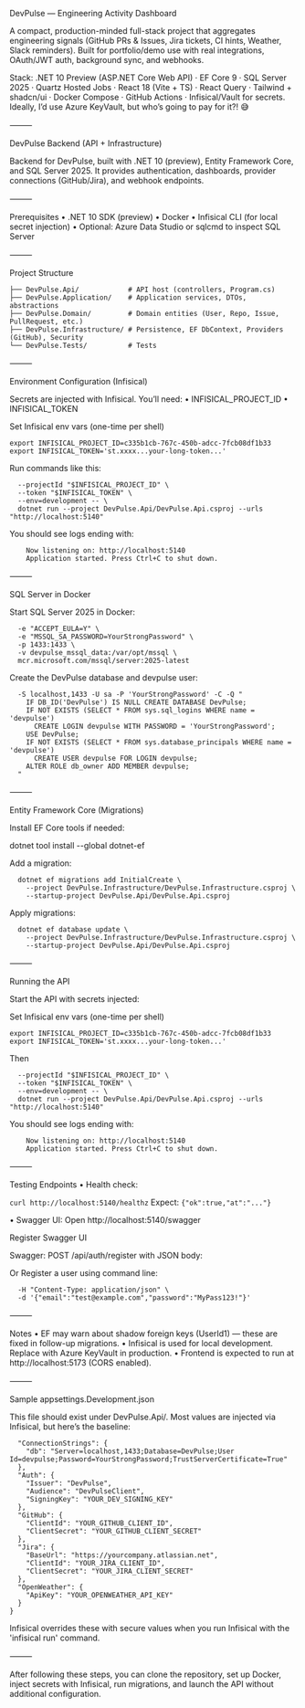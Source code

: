 DevPulse — Engineering Activity Dashboard

A compact, production-minded full-stack project that aggregates engineering signals (GitHub PRs & Issues, Jira tickets, CI hints, Weather, Slack reminders). Built for portfolio/demo use with real integrations, OAuth/JWT auth, background sync, and webhooks.

Stack:
.NET 10 Preview (ASP.NET Core Web API) · EF Core 9 · SQL Server 2025 · Quartz Hosted Jobs · React 18 (Vite + TS) · React Query · Tailwind + shadcn/ui · Docker Compose · GitHub Actions · Infisical/Vault for secrets.
Ideally, I’d use Azure KeyVault, but who’s going to pay for it?! 😅

⸻

DevPulse Backend (API + Infrastructure)

Backend for DevPulse, built with .NET 10 (preview), Entity Framework Core, and SQL Server 2025.
It provides authentication, dashboards, provider connections (GitHub/Jira), and webhook endpoints.

⸻

Prerequisites
	•	.NET 10 SDK (preview)
	•	Docker
	•	Infisical CLI (for local secret injection)
	•	Optional: Azure Data Studio or sqlcmd to inspect SQL Server

⸻

Project Structure

```devpulse/api/
├── DevPulse.Api/            # API host (controllers, Program.cs)
├── DevPulse.Application/    # Application services, DTOs, abstractions
├── DevPulse.Domain/         # Domain entities (User, Repo, Issue, PullRequest, etc.)
├── DevPulse.Infrastructure/ # Persistence, EF DbContext, Providers (GitHub), Security
└── DevPulse.Tests/          # Tests
```

⸻

Environment Configuration (Infisical)

Secrets are injected with Infisical. You’ll need:
	•	INFISICAL_PROJECT_ID
	•	INFISICAL_TOKEN

Set Infisical env vars (one-time per shell)

```
export INFISICAL_PROJECT_ID=c335b1cb-767c-450b-adcc-7fcb08df1b33
export INFISICAL_TOKEN='st.xxxx...your-long-token...'
```

Run commands like this:

```infisical run \
  --projectId "$INFISICAL_PROJECT_ID" \
  --token "$INFISICAL_TOKEN" \
  --env=development -- \
  dotnet run --project DevPulse.Api/DevPulse.Api.csproj --urls "http://localhost:5140"
```
You should see logs ending with:
```
	Now listening on: http://localhost:5140
	Application started. Press Ctrl+C to shut down.
```
⸻

SQL Server in Docker

Start SQL Server 2025 in Docker:

```docker run -d --name devpulse-mssql \
  -e "ACCEPT_EULA=Y" \
  -e "MSSQL_SA_PASSWORD=YourStrongPassword" \
  -p 1433:1433 \
  -v devpulse_mssql_data:/var/opt/mssql \
  mcr.microsoft.com/mssql/server:2025-latest
```

Create the DevPulse database and devpulse user:

```docker exec -it devpulse-mssql /opt/mssql-tools18/bin/sqlcmd \
  -S localhost,1433 -U sa -P 'YourStrongPassword' -C -Q "
    IF DB_ID('DevPulse') IS NULL CREATE DATABASE DevPulse;
    IF NOT EXISTS (SELECT * FROM sys.sql_logins WHERE name = 'devpulse')
      CREATE LOGIN devpulse WITH PASSWORD = 'YourStrongPassword';
    USE DevPulse;
    IF NOT EXISTS (SELECT * FROM sys.database_principals WHERE name = 'devpulse')
      CREATE USER devpulse FOR LOGIN devpulse;
    ALTER ROLE db_owner ADD MEMBER devpulse;
  "
```


⸻

Entity Framework Core (Migrations)

Install EF Core tools if needed:

dotnet tool install --global dotnet-ef

Add a migration:

```infisical run --projectId "$INFISICAL_PROJECT_ID" --token "$INFISICAL_TOKEN" --env=development -- \
  dotnet ef migrations add InitialCreate \
    --project DevPulse.Infrastructure/DevPulse.Infrastructure.csproj \
    --startup-project DevPulse.Api/DevPulse.Api.csproj
```

Apply migrations:

```infisical run --projectId "$INFISICAL_PROJECT_ID" --token "$INFISICAL_TOKEN" --env=development -- \
  dotnet ef database update \
    --project DevPulse.Infrastructure/DevPulse.Infrastructure.csproj \
    --startup-project DevPulse.Api/DevPulse.Api.csproj
```

⸻

Running the API

Start the API with secrets injected:

Set Infisical env vars (one-time per shell)

```
export INFISICAL_PROJECT_ID=c335b1cb-767c-450b-adcc-7fcb08df1b33
export INFISICAL_TOKEN='st.xxxx...your-long-token...'
```

Then

```infisical run \
  --projectId "$INFISICAL_PROJECT_ID" \
  --token "$INFISICAL_TOKEN" \
  --env=development -- \
  dotnet run --project DevPulse.Api/DevPulse.Api.csproj --urls "http://localhost:5140"
```
You should see logs ending with:
```
	Now listening on: http://localhost:5140
	Application started. Press Ctrl+C to shut down.
```
⸻

Testing Endpoints
	•	Health check:

`curl http://localhost:5140/healthz`
Expect:
	`{"ok":true,"at":"..."}`

   •	Swagger UI:
Open http://localhost:5140/swagger

Register Swagger UI

Swagger: POST /api/auth/register with JSON body:

Or Register a user using command line:

```curl -X POST http://localhost:5140/api/auth/register \
  -H "Content-Type: application/json" \
  -d '{"email":"test@example.com","password":"MyPass123!"}'
```


⸻

Notes
	•	EF may warn about shadow foreign keys (UserId1) — these are fixed in follow-up migrations.
	•	Infisical is used for local development. Replace with Azure KeyVault in production.
	•	Frontend is expected to run at http://localhost:5173 (CORS enabled).

⸻

Sample appsettings.Development.json

This file should exist under DevPulse.Api/. Most values are injected via Infisical, but here’s the baseline:

```{
  "ConnectionStrings": {
    "db": "Server=localhost,1433;Database=DevPulse;User Id=devpulse;Password=YourStrongPassword;TrustServerCertificate=True"
  },
  "Auth": {
    "Issuer": "DevPulse",
    "Audience": "DevPulseClient",
    "SigningKey": "YOUR_DEV_SIGNING_KEY"
  },
  "GitHub": {
    "ClientId": "YOUR_GITHUB_CLIENT_ID",
    "ClientSecret": "YOUR_GITHUB_CLIENT_SECRET"
  },
  "Jira": {
    "BaseUrl": "https://yourcompany.atlassian.net",
    "ClientId": "YOUR_JIRA_CLIENT_ID",
    "ClientSecret": "YOUR_JIRA_CLIENT_SECRET"
  },
  "OpenWeather": {
    "ApiKey": "YOUR_OPENWEATHER_API_KEY"
  }
}
```

Infisical overrides these with secure values when you run Infisical with the 'infisical run' command.

⸻

After following these steps, you can clone the repository, set up Docker, inject secrets with Infisical, run migrations, and launch the API without additional configuration.
